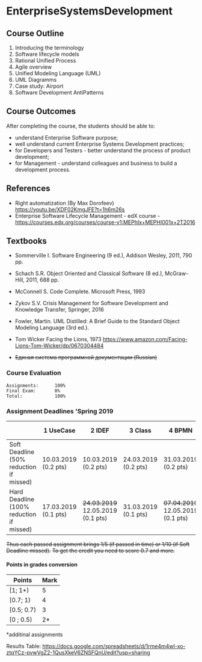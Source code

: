 # EnterpriseSystemsDevelopment

## Course Outline
1. Introducing the terminology
2. Software lifecycle models
3. Rational Unified Process
4. Agile overview
5. Unified Modeling Language (UML)
6. UML Diagramms
7. Case study: Airport
8. Software Development AntiPatterns

## Course Outcomes
After completing the course, the students should be able to:
- understand Enterprise Software purpose;
- well understand current Enterprise Systems Development practices;
- for Developers and Testers - better understand the process of product development;
- for Management - understand colleagues and business to build a development process.

## References
- Right automatization (By Max Dorofeev) https://youtu.be/XDF02KmgJFE?t=1h6m26s
- Enterprise Software Lifecycle Management - edX course - https://courses.edx.org/courses/course-v1:MEPhIx+MEPHI001x+2T2016

## Textbooks
- Sommerville I. Software Engineering (9 ed.), Addison Wesley, 2011, 790 pp.
- Schach S.R. Object Oriented and Classical Software (8 ed.), McGraw-Hill, 2011, 688 pp.
- McConnell S. Code Complete. Microsoft Press, 1993
- Zykov S.V. Crisis Management for Software Development and Knowledge Transfer, Springer, 2016
- Fowler, Martin. UML Distilled: A Brief Guide to the Standard Object Modeling Language (3rd ed.).


- Tom Wicker Facing the Lions, 1973 https://www.amazon.com/Facing-Lions-Tom-Wicker/dp/0670304484

- ~~Единая система программной документации (Russian)~~

### Course Evaluation
```
Assignments:      100%
Final Exam:       0%
Total:            100%

```

### Assignment Deadlines 'Spring 2019
|                                          |  1 UseCase | 2 IDEF | 3 Class | 4 BPMN | 5 Implement |
| ---------------------------------------- | --- |--- |--- |--- |--- |
| Soft Deadline (50% reduction if missed)  | 10.03.2019 (0.2 pts)|10.03.2019 (0.2 pts)|24.03.2019 (0.2 pts)|31.03.2019 (0.2 pts)|~~21.04.2019~~ 28.04.2019 (0.4 pts)|
| Hard Deadline (100% reduction if missed) | 17.03.2019 (0.1 pts)|~~24.03.2019~~  12.05.2019 (0.1 pts)|31.03.2019 (0.1 pts)|~~07.04.2019~~ 12.05.2019 (0.1 pts)|~~28.04.2019~~ 05.05.2019 (0.2 pts)|

~~Thus each passed assignment brings 1/5 (if passed in time) or 1/10 (if Soft Deadline missed).~~
~~To get the credit you need to score 0.7 and more.~~

#### Points in grades conversion
|Points | Mark |
| ------- |------|
|[1; 1+) | 5 |
|[0.7; 1) | 4 |
| [0.5; 0.7) | 3 |
| [0 ; 0.5) | 2* |

*additinal assignments

Results Table:
https://docs.google.com/spreadsheets/d/1rme4m4wI-xo-ztqYCz-pvwVgZ2-1QusXkeV6ZNSFQnU/edit?usp=sharing
